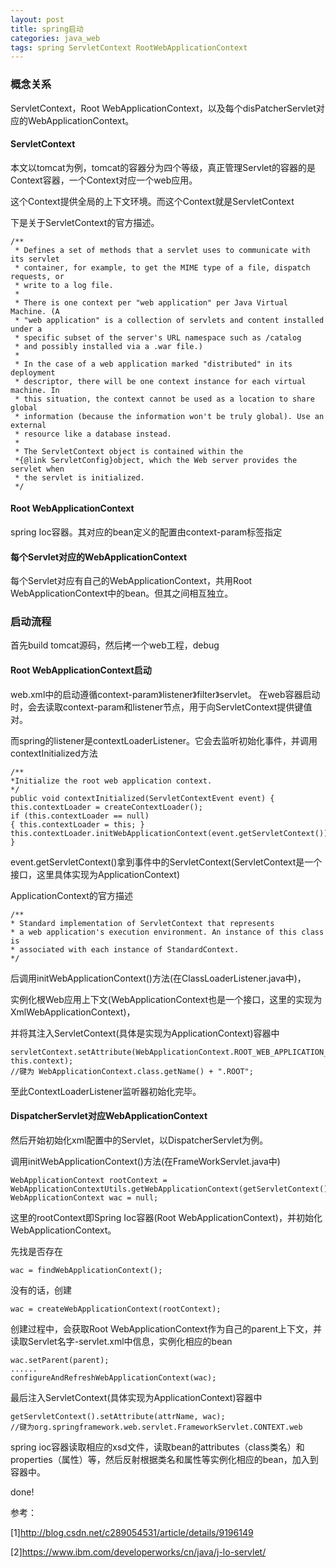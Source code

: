 ```yaml
---
layout: post
title: spring启动
categories: java_web
tags: spring ServletContext RootWebApplicationContext
---
```


### 概念关系

ServletContext，Root WebApplicationContext，以及每个disPatcherServlet对应的WebApplicationContext。

#### ServletContext

本文以tomcat为例，tomcat的容器分为四个等级，真正管理Servlet的容器的是Context容器，一个Context对应一个web应用。

这个Context提供全局的上下文环境。而这个Context就是ServletContext

下是关于ServletContext的官方描述。

    /**
     * Defines a set of methods that a servlet uses to communicate with its servlet
     * container, for example, to get the MIME type of a file, dispatch requests, or
     * write to a log file.
     *
     * There is one context per "web application" per Java Virtual Machine. (A
     * "web application" is a collection of servlets and content installed under a
     * specific subset of the server's URL namespace such as /catalog
     * and possibly installed via a .war file.)
     *
     * In the case of a web application marked "distributed" in its deployment
     * descriptor, there will be one context instance for each virtual machine. In
     * this situation, the context cannot be used as a location to share global
     * information (because the information won't be truly global). Use an external
     * resource like a database instead.
     *
     * The ServletContext object is contained within the
     *{@link ServletConfig}object, which the Web server provides the servlet when
     * the servlet is initialized.
     */

#### Root WebApplicationContext

spring Ioc容器。其对应的bean定义的配置由context-param标签指定

#### 每个Servlet对应的WebApplicationContext

每个Servlet对应有自己的WebApplicationContext，共用Root WebApplicationContext中的bean。但其之间相互独立。

### 启动流程

首先build tomcat源码，然后拷一个web工程，debug

#### Root WebApplicationContext启动

web.xml中的启动遵循context-param》listener》filter》servlet。
在web容器启动时，会去读取context-param和listener节点，用于向ServletContext提供键值对。

而spring的listener是contextLoaderListener。它会去监听初始化事件，并调用contextInitialized方法

    /**
    *Initialize the root web application context.
    */
    public void contextInitialized(ServletContextEvent event) {
    this.contextLoader = createContextLoader();
    if (this.contextLoader == null)
    { this.contextLoader = this; }
    this.contextLoader.initWebApplicationContext(event.getServletContext());
    }

event.getServletContext()拿到事件中的ServletContext(ServletContext是一个接口，这里具体实现为ApplicationContext)

ApplicationContext的官方描述

    /**
    * Standard implementation of ServletContext that represents
    * a web application's execution environment. An instance of this class is
    * associated with each instance of StandardContext.
    */

后调用initWebApplicationContext()方法(在ClassLoaderListener.java中)，

实例化根Web应用上下文(WebApplicationContext也是一个接口，这里的实现为XmlWebApplicationContext)，

并将其注入ServletContext(具体是实现为ApplicationContext)容器中

    servletContext.setAttribute(WebApplicationContext.ROOT_WEB_APPLICATION_CONTEXT_ATTRIBUTE, this.context);
    //键为 WebApplicationContext.class.getName() + ".ROOT";

至此ContextLoaderListener监听器初始化完毕。

#### DispatcherServlet对应WebApplicationContext

然后开始初始化xml配置中的Servlet，以DispatcherServlet为例。

调用initWebApplicationContext()方法(在FrameWorkServlet.java中)

    WebApplicationContext rootContext = WebApplicationContextUtils.getWebApplicationContext(getServletContext());
    WebApplicationContext wac = null;

这里的rootContext即Spring Ioc容器(Root WebApplicationContext)，并初始化WebApplicationContext。

先找是否存在

    wac = findWebApplicationContext();

没有的话，创建

    wac = createWebApplicationContext(rootContext);

创建过程中，会获取Root WebApplicationContext作为自己的parent上下文，并读取Servlet名字-servlet.xml中信息，实例化相应的bean

    wac.setParent(parent);
    ......
    configureAndRefreshWebApplicationContext(wac);

最后注入ServletContext(具体实现为ApplicationContext)容器中

    getServletContext().setAttribute(attrName, wac);
    //键为org.springframework.web.servlet.FrameworkServlet.CONTEXT.web

spring ioc容器读取相应的xsd文件，读取bean的attributes（class类名）和properties（属性）等，然后反射根据类名和属性等实例化相应的bean，加入到容器中。

done!

参考：

[1]<http://blog.csdn.net/c289054531/article/details/9196149>

[2]<https://www.ibm.com/developerworks/cn/java/j-lo-servlet/>
